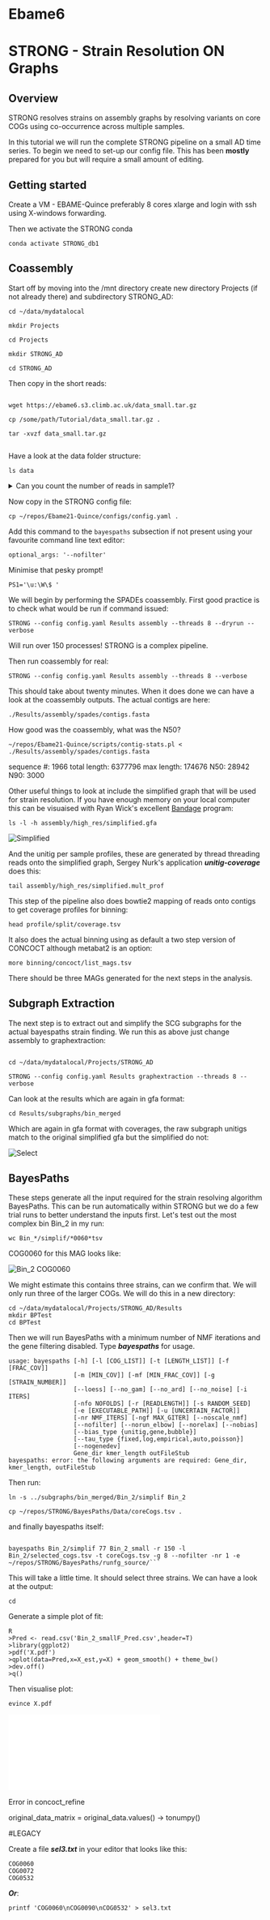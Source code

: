 # Ebame6

# STRONG - Strain Resolution ON Graphs

## Overview

STRONG resolves strains on assembly graphs by resolving variants on core COGs using co-occurrence across multiple samples.

In this tutorial we will run the complete STRONG pipeline on a small AD time series. To 
begin we need to set-up our config file. This has been **mostly** prepared for you but will require a small amount of editing. 

## Getting started

Create a VM - EBAME-Quince preferably 8 cores xlarge and login with ssh using X-windows forwarding.

Then we activate the STRONG conda

```
conda activate STRONG_db1
```

## Coassembly

Start off by moving into the /mnt directory create new directory Projects (if not already there) and subdirectory STRONG_AD:

```
cd ~/data/mydatalocal

mkdir Projects

cd Projects

mkdir STRONG_AD

cd STRONG_AD

```

Then copy in the short reads:

```

wget https://ebame6.s3.climb.ac.uk/data_small.tar.gz

cp /some/path/Tutorial/data_small.tar.gz .

tar -xvzf data_small.tar.gz


```
Have a look at the data folder structure:

```
ls data
```

<details><summary>Can you count the number of reads in sample1?</summary>


<p>

```
echo $(cat data/sample1sample1/sample1_R1.fastq |wc -l)/4|bc
```

</p>
</details>


Now copy in the STRONG config file:

```
cp ~/repos/Ebame21-Quince/configs/config.yaml .
```

Add this command to the `bayespaths` subsection if not present using your favourite 
command line text editor:

```
optional_args: '--nofilter'
```

Minimise that pesky prompt!
```
PS1='\u:\W\$ ' 
```

We will begin by performing the SPADEs coassembly. First good practice is to check what would be run if command issued:

```
STRONG --config config.yaml Results assembly --threads 8 --dryrun --verbose
```

Will run over 150 processes! STRONG is a complex pipeline.


Then run coassembly for real:

```
STRONG --config config.yaml Results assembly --threads 8 --verbose
```

This should take about twenty minutes. When it does done we can have a look at the coassembly outputs. The actual contigs are here:

```
./Results/assembly/spades/contigs.fasta
```

How good was the coassembly, what was the N50?


```
~/repos/Ebame21-Quince/scripts/contig-stats.pl < ./Results/assembly/spades/contigs.fasta
```

sequence #: 1966	total length: 6377796	max length: 174676	N50: 28942	N90: 3000

Other useful things to look at include the simplified graph that will be used for strain resolution. If you have enough memory on your local computer this can be visuaised with Ryan Wick's excellent [Bandage](https://github.com/rrwick/Bandage) program:


```
ls -l -h assembly/high_res/simplified.gfa
```

![Simplified](./Figures/Simplified.png) 

And the unitig per sample profiles, these are generated by thread threading reads onto the simplified graph, Sergey Nurk's application ***unitig-coverage*** does this:

```
tail assembly/high_res/simplified.mult_prof
```

This step of the pipeline also does bowtie2 mapping of reads onto contigs to get coverage 
profiles for binning:

```
head profile/split/coverage.tsv 
```

It also does the actual binning using as default a two step version of CONCOCT although metabat2 is an option:

```
more binning/concoct/list_mags.tsv
```

There should be three MAGs generated for the next steps in the analysis.

## Subgraph Extraction

The next step is to extract out and simplify the SCG subgraphs for the actual bayespaths strain finding. We run this as above just change assembly to graphextraction:

```

cd ~/data/mydatalocal/Projects/STRONG_AD

STRONG --config config.yaml Results graphextraction --threads 8 --verbose
```

Can look at the results which are again in gfa format:

```
cd Results/subgraphs/bin_merged
```

Which are again in gfa format with coverages, the raw subgraph unitigs match to the original simplified gfa but the simplified do not:

![Select](./Figures/Select.png) 

## BayesPaths

These steps generate all the input required for the strain resolving algorithm BayesPaths. This can be run automatically within STRONG but we do a few trial runs to better 
understand the inputs first. Let's test out the most complex bin Bin_2 in my run:

```
wc Bin_*/simplif/*0060*tsv
```

COG0060 for this MAG looks like:

![Bin_2 COG0060](Figures/Bin_2_COG0060.png) 

We might estimate this contains three strains, can we confirm that. We will only run 
three of the larger COGs. We will do this in a new directory:

```
cd ~/data/mydatalocal/Projects/STRONG_AD/Results
mkdir BPTest
cd BPTest
```



Then we will run BayesPaths with a minimum number of NMF iterations and the gene filtering disabled. Type ***bayespaths*** for usage. 

```
usage: bayespaths [-h] [-l [COG_LIST]] [-t [LENGTH_LIST]] [-f [FRAC_COV]]
                  [-m [MIN_COV]] [-mf [MIN_FRAC_COV]] [-g [STRAIN_NUMBER]]
                  [--loess] [--no_gam] [--no_ard] [--no_noise] [-i ITERS]
                  [-nfo NOFOLDS] [-r [READLENGTH]] [-s RANDOM_SEED]
                  [-e [EXECUTABLE_PATH]] [-u [UNCERTAIN_FACTOR]]
                  [-nr NMF_ITERS] [-ngf MAX_GITER] [--noscale_nmf]
                  [--nofilter] [--norun_elbow] [--norelax] [--nobias]
                  [--bias_type {unitig,gene,bubble}]
                  [--tau_type {fixed,log,empirical,auto,poisson}]
                  [--nogenedev]
                  Gene_dir kmer_length outFileStub
bayespaths: error: the following arguments are required: Gene_dir, kmer_length, outFileStub
```

Then run:
```
ln -s ../subgraphs/bin_merged/Bin_2/simplif Bin_2

cp ~/repos/STRONG/BayesPaths/Data/coreCogs.tsv .

```

and finally bayespaths itself:

```

bayespaths Bin_2/simplif 77 Bin_2_small -r 150 -l Bin_2/selected_cogs.tsv -t coreCogs.tsv -g 8 --nofilter -nr 1 -e ~/repos/STRONG/BayesPaths/runfg_source/```

```

This will take a little time. It should select three strains. We can have a look at the 
output:

```
cd 
```

Generate a simple plot of fit:

```
R
>Pred <- read.csv('Bin_2_smallF_Pred.csv',header=T)
>library(ggplot2)
>pdf('X.pdf')
>qplot(data=Pred,x=X_est,y=X) + geom_smooth() + theme_bw()
>dev.off()
>q()
```

Then visualise plot:
```
evince X.pdf
```


![Bin_2 Fit](Figures/X.pdf) 


Error in concoct_refine

original_data_matrix = original_data.values() -> tonumpy()
    
    
    
#LEGACY 

Create a file ***sel3.txt*** in your editor that looks like this:

```
COG0060
COG0072
COG0532
```

***Or***:

```
printf 'COG0060\nCOG0090\nCOG0532' > sel3.txt
```
    



